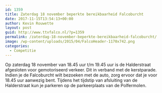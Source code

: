 ```yaml
---
id: 1359
title: Zaterdag 18 november beperkte bereikbaarheid Falcoburcht
date: 2017-11-15T13:54:13+00:00
author: Kevin Rouwette
layout: post
guid: http://www.ttvfalco.nl/?p=1359
permalink: /zaterdag-18-november-beperkte-bereikbaarheid-falcoburcht/
image: /wp-content/uploads/2015/04/FalcoHeader-1170x742.png
categories:
  - Competitie
---
```

Op zaterdag 18 november van 18.45 uur t/m 19.45 uur is de Halderstraat afgesloten voor gemotoriseerd verkeer. Dit in verband met de kerstparade. Indien je de Falcoburcht wilt bezoeken met de auto, zorg ervoor dat je voor 18.45 uur aanwezig bent. Tijdens het tijdstip van afsluiting van de Halderstraat kun je parkeren op de parkeerplaats van de Polfermolen.

&nbsp;